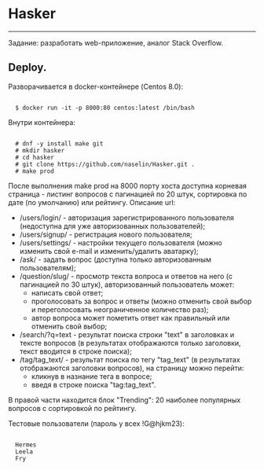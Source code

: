 # Hasker
____
Задание: разработать web-приложение, аналог Stack Overflow.

## Deploy.
Разворачивается в docker-контейнере (Centos 8.0):
```
  
  $ docker run -it -p 8000:80 centos:latest /bin/bash

```
Внутри контейнера:
```
  
  # dnf -y install make git
  # mkdir hasker
  # cd hasker
  # git clone https://github.com/naselin/Hasker.git .
  # make prod

```
После выполнения make prod на 8000 порту хоста доступна корневая страница - листинг вопросов с пагинацией по 20 штук, сортировка по дате (по умолчанию) или рейтингу.
Описание url:
* /users/login/ - авторизация зарегистрированного пользователя (недоступна для уже авторизованных пользователей);
* /users/signup/ - регистрация нового пользователя;
* /users/settings/ - настройки текущего пользователя (можно изменить свой e-mail и изменить/удалить аватарку);
* /ask/ - задать вопрос (доступна только авторизованным пользователям);
* /question/slug/ - просмотр текста вопроса и ответов на него (с пагинацией по 30 штук), авторизованный пользователь может:
    - написать свой ответ;
    - проголосовать за вопрос и ответы (можно отменить свой выбор и переголосовать неограниченное количество раз);
    - автор вопроса может пометить ответ как правильный или отменить свой выбор;
* /search/?q=text - результат поиска строки "text" в заголовках и тексте вопросов (в результатах отображаются только заголовки, текст вводится в строке поиска);
* /tag/tag_text/ - результат поиска по тегу "tag_text" (в результатах отображаются заголовки вопросов), на страницу можно перейти:
    - кликнув в назнание тега в вопросе;
    - введя в строке поиска "tag:tag_text".

В правой части находится блок "Trending": 20 наиболее популярных вопросов с сортировкой по рейтингу.

Тестовые пользователи (пароль у всех !G@hjkm23):
```
  
  Hermes
  Leela
  Fry
```
